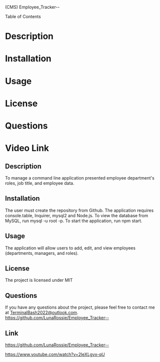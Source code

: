 (CMS) Employee_Tracker--


Table of Contents

# Description
# Installation
# Usage
# License
# Questions
# Video Link

## Description 

To manage a command line application presented employee department's roles, job title, and employee data.

## Installation

The user must create the repository from Github. The application requires console.table, Inquirer, mysql2 and Node.js. To view the database from MySQL, run mysql -u root -p. To start the application, run npm start.

## Usage

The application will allow users to add, edit, and view employees (departments, managers, and roles).

## License

The project is licensed under MIT

## Questions

If you have any questions about the project, please feel free to contact me at TerminalBash2022@outlook.com. https://github.com/LunaRossie/Employee_Tracker--

## Link

https://github.com/LunaRossie/Employee_Tracker--

https://www.youtube.com/watch?v=2IeXLgvx-qU
